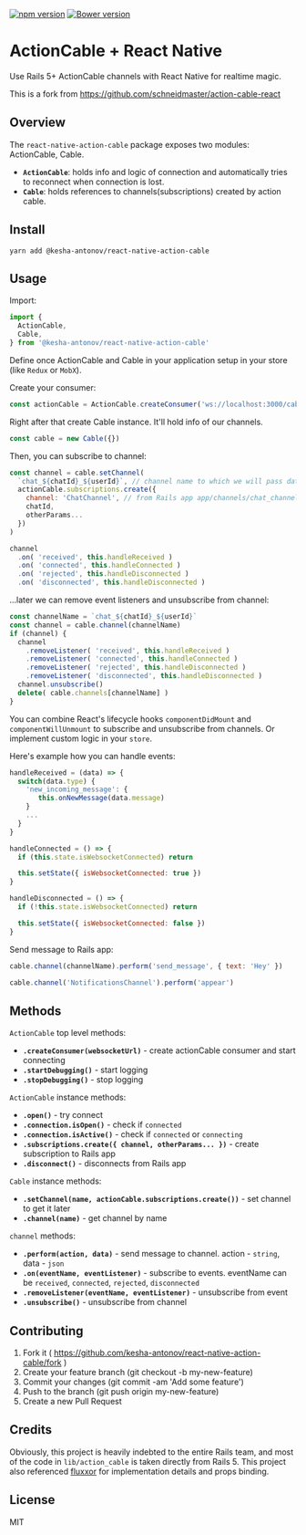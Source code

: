 [![npm version](https://badge.fury.io/js/action-cable-react.svg)](https://badge.fury.io/js/action-cable-react)
[![Bower version](https://badge.fury.io/bo/action-cable-react.svg)](https://badge.fury.io/bo/action-cable-react)

# ActionCable + React Native

Use Rails 5+ ActionCable channels with React Native for realtime magic.

This is a fork from https://github.com/schneidmaster/action-cable-react

## Overview

The `react-native-action-cable` package exposes two modules: ActionCable, Cable.

- **`ActionCable`**: holds info and logic of connection and automatically tries to reconnect when connection is lost.
- **`Cable`**: holds references to channels(subscriptions) created by action cable.

## Install

```yarn add @kesha-antonov/react-native-action-cable```

## Usage

Import:

```javascript
import {
  ActionCable,
  Cable,
} from '@kesha-antonov/react-native-action-cable'
```

Define once ActionCable and Cable in your application setup in your store (like `Redux` or `MobX`).

Create your consumer:

```javascript
const actionCable = ActionCable.createConsumer('ws://localhost:3000/cable')
```

Right after that create Cable instance. It'll hold info of our channels.

```javascript
const cable = new Cable({})
```

Then, you can subscribe to channel:

```javascript
const channel = cable.setChannel(
  `chat_${chatId}_${userId}`, // channel name to which we will pass data from Rails app with `stream_from`
  actionCable.subscriptions.create({
    channel: 'ChatChannel', // from Rails app app/channels/chat_channel.rb
    chatId,
    otherParams...
  })
)

channel
  .on( 'received', this.handleReceived )
  .on( 'connected', this.handleConnected )
  .on( 'rejected', this.handleDisconnected )
  .on( 'disconnected', this.handleDisconnected )
```

...later we can remove event listeners and unsubscribe from channel:

```javascript
const channelName = `chat_${chatId}_${userId}`
const channel = cable.channel(channelName)
if (channel) {
  channel
    .removeListener( 'received', this.handleReceived )
    .removeListener( 'connected', this.handleConnected )
    .removeListener( 'rejected', this.handleDisconnected )
    .removeListener( 'disconnected', this.handleDisconnected )
  channel.unsubscribe()
  delete( cable.channels[channelName] )
}

```

You can combine React's lifecycle hooks `componentDidMount` and `componentWillUnmount` to subscribe and unsubscribe from channels. Or implement custom logic in your `store`.

Here's example how you can handle events:

```javascript
handleReceived = (data) => {
  switch(data.type) {
    'new_incoming_message': {
       this.onNewMessage(data.message)
    }
    ...
  }
}

handleConnected = () => {
  if (this.state.isWebsocketConnected) return

  this.setState({ isWebsocketConnected: true })
}

handleDisconnected = () => {
  if (!this.state.isWebsocketConnected) return

  this.setState({ isWebsocketConnected: false })
}
```

Send message to Rails app:

```javascript
cable.channel(channelName).perform('send_message', { text: 'Hey' })

cable.channel('NotificationsChannel').perform('appear')
```

## Methods

`ActionCable` top level methods:

- **`.createConsumer(websocketUrl)`**  - create actionCable consumer and start connecting
- **`.startDebugging()`**  - start logging
- **`.stopDebugging()`**  - stop logging

`ActionCable` instance methods:

- **`.open()`**  - try connect
- **`.connection.isOpen()`**  - check if `connected`
- **`.connection.isActive()`**  - check if `connected` or `connecting`
- **`.subscriptions.create({ channel, otherParams... })`**  - create subscription to Rails app
- **`.disconnect()`**  - disconnects from Rails app


`Cable` instance methods:

- **`.setChannel(name, actionCable.subscriptions.create())`**  - set channel to get it later
- **`.channel(name)`**  - get channel by name

`channel` methods:

- **`.perform(action, data)`**  - send message to channel. action - `string`, data - `json`
- **`.on(eventName, eventListener)`**  - subscribe to events. eventName can be `received`, `connected`, `rejected`, `disconnected`
- **`.removeListener(eventName, eventListener)`**  - unsubscribe from event
- **`.unsubscribe()`**  - unsubscribe from channel


## Contributing

1. Fork it ( https://github.com/kesha-antonov/react-native-action-cable/fork )
2. Create your feature branch (git checkout -b my-new-feature)
3. Commit your changes (git commit -am 'Add some feature')
4. Push to the branch (git push origin my-new-feature)
5. Create a new Pull Request

## Credits

Obviously, this project is heavily indebted to the entire Rails team, and most of the code in `lib/action_cable` is taken directly from Rails 5. This project also referenced [fluxxor](https://github.com/BinaryMuse/fluxxor) for implementation details and props binding.

## License

MIT

